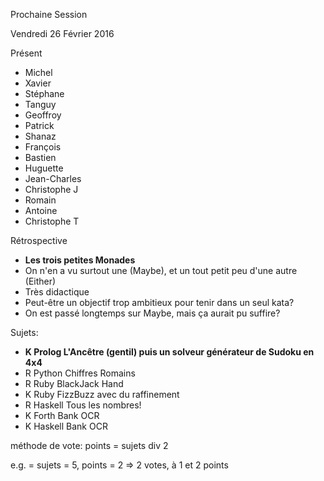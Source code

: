 Prochaine Session

Vendredi 26 Février 2016

Présent
- Michel
- Xavier
- Stéphane
- Tanguy
- Geoffroy
- Patrick
- Shanaz
- François
- Bastien
- Huguette
- Jean-Charles
- Christophe J
- Romain
- Antoine
- Christophe T

Rétrospective
- **Les trois petites Monades**
- On n'en a vu surtout une (Maybe), et un tout petit peu d'une autre (Either)
- Très didactique
- Peut-être un objectif trop ambitieux pour tenir dans un seul kata?
- On est passé longtemps sur Maybe, mais ça aurait pu suffire?

Sujets:
- **K Prolog  L'Ancêtre (gentil) puis un solveur générateur de Sudoku en 4x4**
- R Python  Chiffres Romains
- R Ruby    BlackJack Hand
- K Ruby    FizzBuzz avec du raffinement
- R Haskell Tous les nombres!
- K Forth   Bank OCR
- K Haskell Bank OCR

méthode de vote:
points = sujets div 2

e.g. = sujets = 5, points = 2 => 2 votes, à 1 et 2 points
